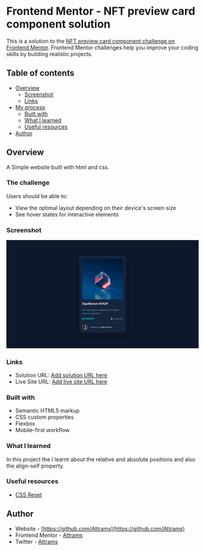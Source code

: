 # Frontend Mentor - NFT preview card component solution

This is a solution to the [NFT preview card component challenge on Frontend Mentor](https://www.frontendmentor.io/challenges/nft-preview-card-component-SbdUL_w0U). Frontend Mentor challenges help you improve your coding skills by building realistic projects. 

## Table of contents

- [Overview](#overview)
  - [Screenshot](#screenshot)
  - [Links](#links)
- [My process](#my-process)
  - [Built with](#built-with)
  - [What I learned](#what-i-learned)
  - [Useful resources](#useful-resources)
- [Author](#author)

## Overview
A Simple website built with html and css.

### The challenge

Users should be able to:

- View the optimal layout depending on their device's screen size
- See hover states for interactive elements

### Screenshot

![](./images/screenshot.png)

### Links

- Solution URL: [Add solution URL here](https://your-solution-url.com)
- Live Site URL: [Add live site URL here](https://your-live-site-url.com)


### Built with

- Semantic HTML5 markup
- CSS custom properties
- Flexbox
- Mobile-first workflow

### What I learned

In this project the I learnt about the relative and absolute positions and also the align-self property.

### Useful resources
- [CSS Reset](https://piccalil.li/blog/a-modern-css-reset/)


## Author

- Website - [https://github.com/Attrams](https://github.com/Attrams)
- Frontend Mentor - [Attrams](https://www.frontendmentor.io/profile/Attrams)
- Twitter - [Attrams](https://www.twitter.com/papaattrams)